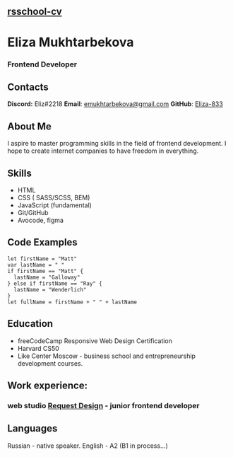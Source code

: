 ## [rsschool-cv](https://admirable-sopapillas-a05f43.netlify.app)
# Eliza Mukhtarbekova 
### Frontend Developer

## Contacts

**Discord:**  Eliz#2218
**Email**: emukhtarbekova@gmail.com
**GitHub**: [Eliza-833](https://github.com/Eliza-833)

## About Me
I aspire to master programming skills in the field of frontend development. 
I hope to create internet companies to have freedom in everything.

## Skills
* HTML
* CSS ( SASS/SCSS, BEM)
* JavaScript (fundamental)
* Git/GitHub
* Avocode, figma
## Code Examples
```
let firstName = "Matt"
var lastName = " "
if firstName == "Matt" {
  lastName = "Galloway"
} else if firstName == "Ray" {
  lastName = "Wenderlich"
}
let fullName = firstName + " " + lastName
```
## Education
+ freeCodeCamp
Responsive Web Design Certification
+ Harvard CS50
+ Like Center Moscow - business school and entrepreneurship
 development courses.
##  Work experience:
### web studio [Request Design](https://requestdesign.ru/) - junior frontend developer
## Languages
Russian - native speaker.
English - A2 (B1 in process…)